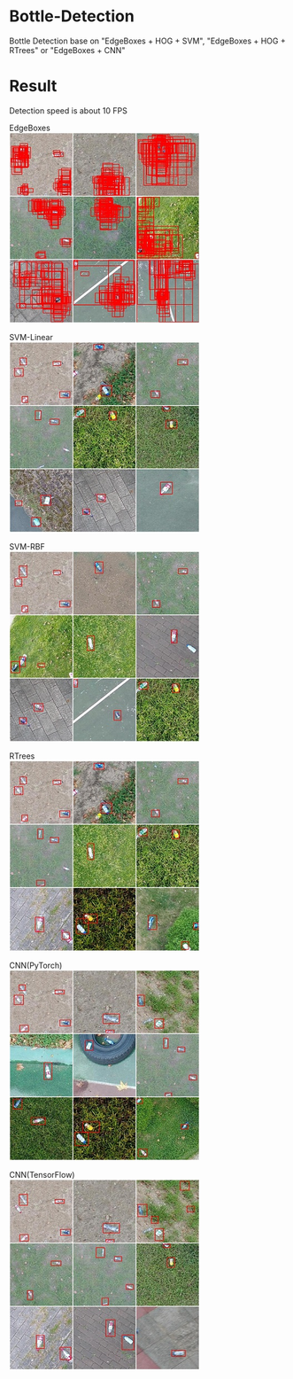 # Bottle-Detection
Bottle Detection base on "EdgeBoxes + HOG + SVM", "EdgeBoxes + HOG + RTrees" or "EdgeBoxes + CNN"

# Result  
Detection speed is about 10 FPS  

EdgeBoxes  
![image](https://github.com/lh9171338/Bottle-Detection/blob/master/Image/Result/EdgeBoxes.jpg)  

SVM-Linear  
![image](https://github.com/lh9171338/Bottle-Detection/blob/master/Image/Result/SVM-Linear.jpg)  

SVM-RBF  
![image](https://github.com/lh9171338/Bottle-Detection/blob/master/Image/Result/SVM-RBF.jpg)  

RTrees  
![image](https://github.com/lh9171338/Bottle-Detection/blob/master/Image/Result/RTrees.jpg)  

CNN(PyTorch)  
![image](https://github.com/lh9171338/Bottle-Detection/blob/master/Image/Result/PyTorch.jpg)  

CNN(TensorFlow)  
![image](https://github.com/lh9171338/Bottle-Detection/blob/master/Image/Result/TensorFlow.jpg)  
